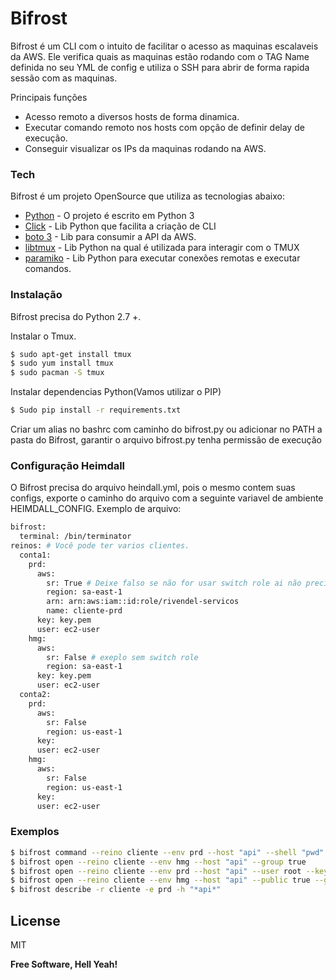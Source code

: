 # Bifrost

Bifrost é um CLI com o intuito de facilitar o acesso as maquinas escalaveis da AWS. Ele verifica quais as maquinas estão rodando com o TAG Name definida no seu YML de config e utiliza o SSH para abrir de forma rapida sessão com as maquinas. 

Principais funções
  - Acesso remoto a diversos hosts de forma dinamica.
  - Executar comando remoto nos hosts com opção de definir delay de execução.
  - Conseguir visualizar os IPs da maquinas rodando na AWS.

### Tech

Bifrost é um projeto OpenSource que utiliza as tecnologias abaixo:

* [Python](https://www.python.org/) - O projeto é escrito em Python 3
* [Click](http://click.pocoo.org/5/) - Lib Python que facilita a criação de CLI
* [boto 3](https://boto3.amazonaws.com/v1/documentation/api/latest/index.html) - Lib para consumir a API da AWS.
* [libtmux](https://libtmux.git-pull.com/en/latest/) - Lib Python na qual é utilizada para interagir com o TMUX
* [paramiko](https://docs.paramiko.org/en/2.4/) - Lib Python para executar conexões remotas e executar comandos.

### Instalação

Bifrost precisa do Python 2.7 +.

Instalar o Tmux.

```sh
$ sudo apt-get install tmux
$ sudo yum install tmux
$ sudo pacman -S tmux
```

Instalar dependencias Python(Vamos utilizar o PIP)

```sh
$ Sudo pip install -r requirements.txt
```
Criar um alias no bashrc com  caminho do bifrost.py ou adicionar no PATH a pasta do Bifrost, garantir o arquivo bifrost.py tenha permissão de execução

### Configuração Heimdall
O Bifrost precisa do arquivo heindall.yml, pois o mesmo contem suas configs, exporte o caminho do arquivo com a seguinte variavel de ambiente HEIMDALL_CONFIG.
Exemplo de arquivo:
```sh
bifrost:
  terminal: /bin/terminator
reinos: # Você pode ter varios clientes.
  conta1:   
    prd:
      aws:
        sr: True # Deixe falso se não for usar switch role ai não precisa dos campos arn e name
        region: sa-east-1
        arn: arn:aws:iam::id:role/rivendel-servicos
        name: cliente-prd
      key: key.pem
      user: ec2-user
    hmg:
      aws:
        sr: False # exeplo sem switch role
        region: sa-east-1
      key: key.pem
      user: ec2-user
  conta2:
    prd:
      aws:
        sr: False
        region: us-east-1
      key:
      user: ec2-user
    hmg:
      aws:
        sr: False
        region: us-east-1
      key:
      user: ec2-user
```

### Exemplos
```sh
$ bifrost command --reino cliente --env prd --host "api" --shell "pwd" --delay 3
$ bifrost open --reino cliente --env hmg --host "api" --group true
$ bifrost open --reino cliente --env prd --host "api" --user root --key key.pem
$ bifrost open --reino cliente --env hmg --host "api" --public true --group true #Conecta com o IP publico da maquina caso ela tenha
$ bifrost describe -r cliente -e prd -h "*api*"
```

License
----

MIT

**Free Software, Hell Yeah!**
